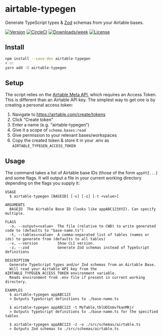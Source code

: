 airtable-typegen
=================

Generate TypeScript types & [Zod](https://github.com/colinhacks/zod) schemas from your Airtable bases.

[![Version](https://img.shields.io/npm/v/airtable-typegen.svg)](https://npmjs.org/package/airtable-typegen)
[![CircleCI](https://circleci.com/gh/jkcorrea/airtable-typegen/tree/main.svg?style=shield)](https://circleci.com/gh/jkcorrea/airtable-typegen/tree/main)
[![Downloads/week](https://img.shields.io/npm/dw/airtable-typegen.svg)](https://npmjs.org/package/airtable-typegen)
[![License](https://img.shields.io/npm/l/airtable-typegen.svg)](https://github.com/jkcorrea/airtable-typegen/blob/main/package.json)

## Install

```sh
npm install --save-dev airtable-typegen
# or
yarn add -D airtable-typegen
```

## Setup

The script relies on the [Airtable Meta API](https://airtable.com/api/meta), which requires an Access Token. This is different than an Airtable API key. The simplest way to get one is by creating a personal access token:

1. Navigate to https://airtable.com/create/tokens
2. Click “Create token”
3. Enter a name (e.g. “airtable-typegen”)
4. Give it a scope of `schema.bases:read`
5. Give permission to your relevant bases/workspaces
6. Copy the created token & store it in your .env as `AIRTABLE_TYPEGEN_ACCESS_TOKEN`

## Usage

The command takes a list of Airtable base IDs (those of the form `appXYZ...`) and some flags. It will output a file in your current working directory depending on the flags you supply it:

```
USAGE
  $ airtable-typegen [BASEID] [-v] [-z] [-t <value>]

ARGUMENTS
  BASEID  The Airtable Base ID (looks like appABC123XYZ). Can specify multiple.

FLAGS
  -o, --output=<value>  The file (relative to CWD) to write generated code to (defaults to "base-name.ts")
  -t, --tables=<value>  A comma-separated list of tables (names or ids) to generate from (defaults to all tables)
  -v, --version         Show CLI version.
  -z, --zod             Generate Zod schemas instead of TypeScript definitions

DESCRIPTION
  Generate TypeScript types and/or Zod schemas from an Airtable Base.
  Will read your Airtable API key from the AIRTABLE_TYPEGEN_ACCESS_TOKEN environment variable.
  Reads environment from .env file if present in current working directory.

EXAMPLES
  $ airtable-typegen appABC123
  > Outputs TypeScript definitions to ./base-name.ts

  $ airtable-typegen appABC123 -t MyTable,tblUOInmv7kanMKjr
  > Outputs TypeScript definitions to ./base-name.ts for the specified tables

  $ airtable-typegen appABC123 -z -o ./src/schemas/airtable.ts
  > Outputs Zod schemas to ./src/schemas/airtable.ts
```
